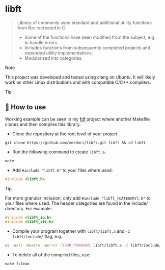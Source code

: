 # libft
> Library of commonly used standard and additional utility functions from libc recreated in C.
> - Some of the functions have been modified from the subject, e.g. to handle errors.
> - Includes functions from subsequently completed projects and expanded utility implementations.
> - Modularized into categories.

> [!NOTE]
> This project was developed and tested using clang on Ubuntu. It will likely work on other Linux distributions and with compatible C/C++ compilers.

> [!TIP]
> ## 🚀 How to use
> Working example can be seen in my [fdf](https://github.com/mordori/fdf) project where another Makefile clones and then compiles this library. 
- Clone the repository at the root level of your project.
``` git
git clone https://github.com/mordori/libft.git libft && cd libft
```
- Run the following command to create `libft.a`.
``` Makefile
make
```
- Add `#include "libft.h"` to your files where used:
``` C
#include <libft.h>
```
> [!TIP]
> For more granular inclusion, only add `#include "libft_[CATEGORY].h"` to your files where used. The header categories are found in the include/ directory. For example:
> ``` C
> #include <libft_io.h>
> #include <libft_str.h>
> ```
- Compile your program together with `libft/libft.a` and `-I libft/include/` flag, e.g.
``` bash
cc -Wall -Wextra -Werror [YOUR_PROGRAM] libft/libft.a -I libft/include/
```
- To delete all of the compiled files, use:
``` Makefile
make fclean
```
